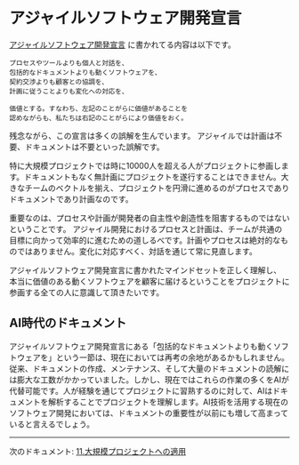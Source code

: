 # アジャイルソフトウェア開発宣言

[アジャイルソフトウェア開発宣言](https://agilemanifesto.org/iso/ja/manifesto.html) に書かれてる内容は以下です。

```
プロセスやツールよりも個人と対話を、
包括的なドキュメントよりも動くソフトウェアを、
契約交渉よりも顧客との協調を、
計画に従うことよりも変化への対応を、

価値とする。すなわち、左記のことがらに価値があることを
認めながらも、私たちは右記のことがらにより価値をおく。
```

残念ながら、この宣言は多くの誤解を生んでいます。
アジャイルでは計画は不要、ドキュメントは不要といった誤解です。

特に大規模プロジェクトでは時に10000人を超える人がプロジェクトに参画します。ドキュメントもなく無計画にプロジェクトを遂行することはできません。大きなチームのベクトルを揃え、プロジェクトを円滑に進めるのがプロセスでありドキュメントであり計画なのです。

重要なのは、プロセスや計画が開発者の自主性や創造性を阻害するものではないということです。
アジャイル開発におけるプロセスと計画は、チームが共通の目標に向かって効率的に進むための道しるべです。計画やプロセスは絶対的なものではありません。変化に対応すべく、対話を通じて常に見直します。

アジャイルソフトウェア開発宣言に書かれたマインドセットを正しく理解し、
本当に価値のある動くソフトウェアを顧客に届けるということをプロジェクトに参画する全ての人に意識して頂きたいです。

## AI時代のドキュメント

アジャイルソフトウェア開発宣言にある「包括的なドキュメントよりも動くソフトウェアを」という一節は、現在においては再考の余地があるかもしれません。従来、ドキュメントの作成、メンテナンス、そして大量のドキュメントの読解には膨大な工数がかかっていました。しかし、現在ではこれらの作業の多くをAIが代替可能です。人が経験を通じてプロジェクトに習熟するのに対して、AIはドキュメントを解析することでプロジェクトを理解します。AI技術を活用する現在のソフトウェア開発においては、ドキュメントの重要性が以前にも増して高まっていると言えるでしょう。

---

次のドキュメント: [11.大規模プロジェクトへの適用](./11.大規模プロジェクトへの適用.md)